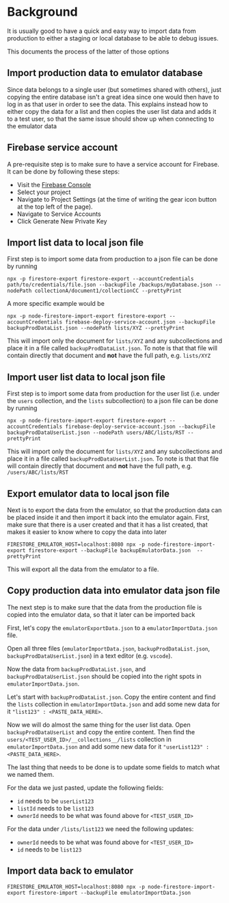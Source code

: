 # Background

It is usually good to have a quick and easy way to import data from production to either a staging or local database to be able to debug issues.

This documents the process of the latter of those options

## Import production data to emulator database

Since data belongs to a single user (but sometimes shared with others), just copying the entire database isn't a great idea since one would then have to log in as that user in order to see the data.
This explains instead how to either copy the data for a list and then copies the user list data and adds it to a test user, so that the same issue should show up when connecting to the emulator data

## Firebase service account

A pre-requisite step is to make sure to have a service account for Firebase. It can be done by following these steps:

* Visit the [Firebase Console](https://console.firebase.google.com/)
* Select your project
* Navigate to Project Settings (at the time of writing the gear icon button at the top left of the page).
* Navigate to Service Accounts
* Click Generate New Private Key

## Import list data to local json file

First step is to import some data from production to a json file can be done by running   
```
npx -p firestore-export firestore-export --accountCredentials path/to/credentials/file.json --backupFile /backups/myDatabase.json --nodePath collectionA/document1/collectionCC --prettyPrint
```

A more specific example would be    
```
npx -p node-firestore-import-export firestore-export --accountCredentials firebase-deploy-service-account.json --backupFile backupProdDataList.json --nodePath lists/XYZ --prettyPrint
```

This will import only the document for `lists/XYZ` and any subcollections and place it in a file called `backupProdDataList.json`. To note is that that file will contain directly that document and **not** have the full path, e.g. `lists/XYZ`

## Import user list data to local json file

First step is to import some data from production for the user list (i.e. under the `users` collection, and the `lists` subcollection) to a json file can be done by running   

```
npx -p node-firestore-import-export firestore-export --accountCredentials firebase-deploy-service-account.json --backupFile backupProdDataUserList.json --nodePath users/ABC/lists/RST --prettyPrint
```

This will import only the document for `lists/XYZ` and any subcollections and place it in a file called `backupProdDataUserList.json`. To note is that that file will contain directly that document and **not** have the full path, e.g. `/users/ABC/lists/RST`

## Export emulator data to local json file

Next is to export the data from the emulator, so that the production data can be placed inside it and then import it back into the emulator again.
First, make sure that there is a user created and that it has a list created, that makes it easier to know where to copy the data into later

```
FIRESTORE_EMULATOR_HOST=localhost:8080 npx -p node-firestore-import-export firestore-export --backupFile backupEmulatorData.json  --prettyPrint
```

This will export all the data from the emulator to a file.

## Copy production data into emulator data json file

The next step is to make sure that the data from the production file is copied into the emulator data, so that it later can be imported back

First, let's copy the `emulatorExportData.json` to a `emulatorImportData.json` file.

Open all three files (`emulatorImportData.json`, `backupProdDataList.json`, `backupProdDataUserList.json`) in a text editor (e.g. `vscode`).

Now the data from `backupProdDataList.json`, and `backupProdDataUserList.json` should be copied into the right spots in `emulatorImportData.json`.

Let's start with `backupProdDataList.json`. Copy the entire content and find the `lists` collection in `emulatorImportData.json` and add some new data for it `"list123" : <PASTE_DATA_HERE>`.

Now we will do almost the same thing for the user list data.
Open  `backupProdDataUserList` and copy the entire content. Then find the `users/<TEST_USER_ID>/__collections__/lists` collection in `emulatorImportData.json` and add some new data for it `"userList123" : <PASTE_DATA_HERE>`.

The last thing that needs to be done is to update some fields to match what we named them. 

For the data we just pasted, update the following fields:

* `id` needs to be `userList123`
* `listId` needs to be `list123`
* `ownerId` needs to be what was found above for `<TEST_USER_ID>`

For the data under `/lists/list123` we need the following updates:

* `ownerId` needs to be what was found above for `<TEST_USER_ID>`
* `id` needs to be `list123`


## Import data back to emulator

```
FIRESTORE_EMULATOR_HOST=localhost:8080 npx -p node-firestore-import-export firestore-import --backupFile emulatorImportData.json
```